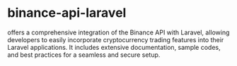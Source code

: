# binance-api-laravel
offers a comprehensive integration of the Binance API with Laravel, allowing developers to easily incorporate cryptocurrency trading features into their Laravel applications. It includes extensive documentation, sample codes, and best practices for a seamless and secure setup.
